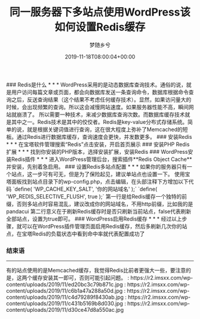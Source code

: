 ﻿---
title: 同一服务器下多站点使用WordPress该如何设置Redis缓存
author: 梦随乡兮
type: post
date: 2019-11-18T08:00:04+00:00
url: /wordpress-redis.html
featured_image: https://r2.imsxx.com/wp-content/uploads/2019/11/c4d79289f8430ab.jpg
fromname_value:
- 熊猫博客
fromurl_value:
- https://www.pandacui.com/231.html
views:
- 2407
categories:
- 笔记
tags:
- Redis
- wordpress
- 宝塔
- 建站
slug: "wordpress-redis"
---
<nav>
</nav>
### Redis是什么
* * *
WordPress采用的是动态数据库查询技术。通俗的说，就是用户访问每篇文章或页面，都会向数据库发送一条查询命令，数据库根据命令查询之后，反送查询结果（这个结果不考虑任何缓存技术）。显然，如果访问量大的时候，会出现频繁的查询。所以这会减慢网站速度。如果服务器性能不高，瞬间网站就崩溃了。
所以需要一种技术，来减少数据库查询次数。而数据库缓存技术就是其中之一。Redis技术是其中的佼佼者。Redis是key-value分布式存储系统。简单的说，就是根据关键词值进行查询，这在很大程度上弥补了Memcached的短板。通过Redis进行数据库缓存，查询速度会更快，并发数更多。
### 安装Redis
* * *
在宝塔软件管理搜索“Redis”点击安装，开启首页展示
### 安装PHP Redis扩展
* * *
找到你安装的PHP版本，选择安装扩展，安装Redis
### WordPress安装Redis插件
* * *
进入WordPress管理后台，搜索插件**Redis Object Cache**并安装，先别着急启用。
### 设置Redis多站点配置
* * *
如果你的服务器只有一个站点，这一步可有可无，但是为了保险起见，建议单站点也设置一下。
使用宝塔面板找到站点目录下的wp-config.php，点击编辑，在头部注释下方增加以下代码
`define( 'WP_CACHE_KEY_SALT', '你的网站域名' );`
`define( 'WP_REDIS_SELECTIVE_FLUSH', true );`
第一行是给Redis缓存一个独特的前缀，否则多站点时容易混乱，建议改成你的网站域名，不用http前缀，比如我的是pandacui
第二行意义在于刷新Redis缓存时是否只刷新当前站点，false代表刷新全部站点，设置为true即可。
### WordPress启用Redis缓存
* * *
经过以上步骤，就可以在WordPress插件管理页面启用Redis缓存，然后多刷新几次你的站点，在宝塔Redis的负载状态中看到命中率就代表配置成功了
<div class="entry-content">
<h3>
结束语
</h3>
<hr />
<p>
有的站点使用的是Memcached缓存，我觉得Redis比前者更强大一些，要注意的是，这两个缓存安装其一即可，否则可能引起问题。
: https://r2.imsxx.com/wp-content/uploads/2019/11/ed20bc3c79b871c.jpg
: https://r2.imsxx.com/wp-content/uploads/2019/11/c6b1a47a288a50d.jpg
: https://r2.imsxx.com/wp-content/uploads/2019/11/c4d79289f8430ab.jpg
: https://r2.imsxx.com/wp-content/uploads/2019/11/c431b5169b8d030.jpg
: https://r2.imsxx.com/wp-content/uploads/2019/11/d30ce47d8a550ac.jpg
